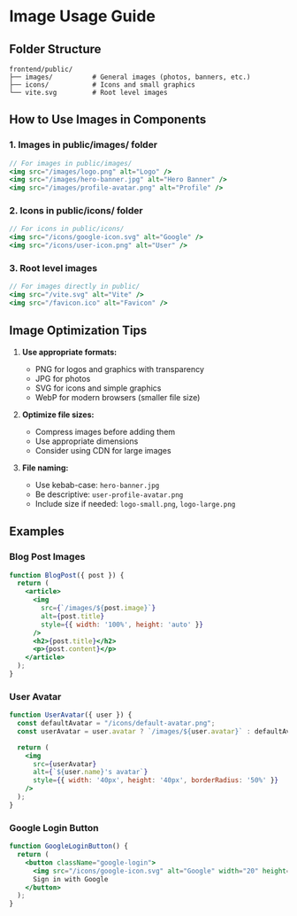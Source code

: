 # Image Usage Guide

## Folder Structure
```
frontend/public/
├── images/          # General images (photos, banners, etc.)
├── icons/           # Icons and small graphics
└── vite.svg         # Root level images
```

## How to Use Images in Components

### 1. Images in public/images/ folder
```jsx
// For images in public/images/
<img src="/images/logo.png" alt="Logo" />
<img src="/images/hero-banner.jpg" alt="Hero Banner" />
<img src="/images/profile-avatar.png" alt="Profile" />
```

### 2. Icons in public/icons/ folder
```jsx
// For icons in public/icons/
<img src="/icons/google-icon.svg" alt="Google" />
<img src="/icons/user-icon.png" alt="User" />
```

### 3. Root level images
```jsx
// For images directly in public/
<img src="/vite.svg" alt="Vite" />
<img src="/favicon.ico" alt="Favicon" />
```

## Image Optimization Tips

1. **Use appropriate formats:**
   - PNG for logos and graphics with transparency
   - JPG for photos
   - SVG for icons and simple graphics
   - WebP for modern browsers (smaller file size)

2. **Optimize file sizes:**
   - Compress images before adding them
   - Use appropriate dimensions
   - Consider using CDN for large images

3. **File naming:**
   - Use kebab-case: `hero-banner.jpg`
   - Be descriptive: `user-profile-avatar.png`
   - Include size if needed: `logo-small.png`, `logo-large.png`

## Examples

### Blog Post Images
```jsx
function BlogPost({ post }) {
  return (
    <article>
      <img
        src={`/images/${post.image}`}
        alt={post.title}
        style={{ width: '100%', height: 'auto' }}
      />
      <h2>{post.title}</h2>
      <p>{post.content}</p>
    </article>
  );
}
```

### User Avatar
```jsx
function UserAvatar({ user }) {
  const defaultAvatar = "/icons/default-avatar.png";
  const userAvatar = user.avatar ? `/images/${user.avatar}` : defaultAvatar;

  return (
    <img
      src={userAvatar}
      alt={`${user.name}'s avatar`}
      style={{ width: '40px', height: '40px', borderRadius: '50%' }}
    />
  );
}
```

### Google Login Button
```jsx
function GoogleLoginButton() {
  return (
    <button className="google-login">
      <img src="/icons/google-icon.svg" alt="Google" width="20" height="20" />
      Sign in with Google
    </button>
  );
}
```
